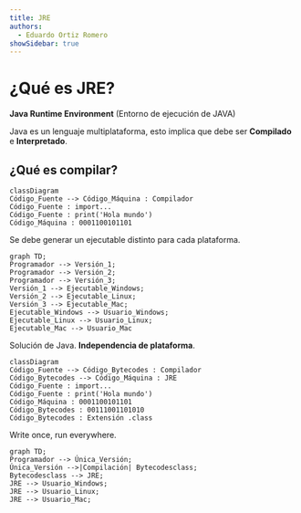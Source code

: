 ```yaml
---
title: JRE
authors:
  - Eduardo Ortiz Romero
showSidebar: true
---
```

# ¿Qué es JRE?
**Java Runtime Environment** (Entorno de ejecución de JAVA)

Java es un lenguaje multiplataforma, esto implica que debe ser **Compilado** e **Interpretado**.

## ¿Qué es compilar?

```mermaid
classDiagram 
Código_Fuente --> Código_Máquina : Compilador
Código_Fuente : import...
Código_Fuente : print('Hola mundo')
Código_Máquina : 0001100101101
```
Se debe generar un ejecutable distinto para cada plataforma.
```mermaid
graph TD;
Programador --> Versión_1;
Programador --> Versión_2;
Programador --> Versión_3;
Versión_1 --> Ejecutable_Windows;
Versión_2 --> Ejecutable_Linux;
Versión_3 --> Ejecutable_Mac;
Ejecutable_Windows --> Usuario_Windows;
Ejecutable_Linux --> Usuario_Linux;
Ejecutable_Mac --> Usuario_Mac
```
Solución de Java. **Independencia de plataforma**.
```mermaid
classDiagram 
Código_Fuente --> Código_Bytecodes : Compilador
Código_Bytecodes --> Código_Máquina : JRE
Código_Fuente : import...
Código_Fuente : print('Hola mundo')
Código_Máquina : 0001100101101
Código_Bytecodes : 00111001101010
Código_Bytecodes : Extensión .class
```
Write once, run everywhere.
```mermaid
graph TD;
Programador --> Única_Versión;
Única_Versión -->|Compilación| Bytecodesclass;
Bytecodesclass --> JRE;
JRE --> Usuario_Windows;
JRE --> Usuario_Linux;
JRE --> Usuario_Mac;
```

